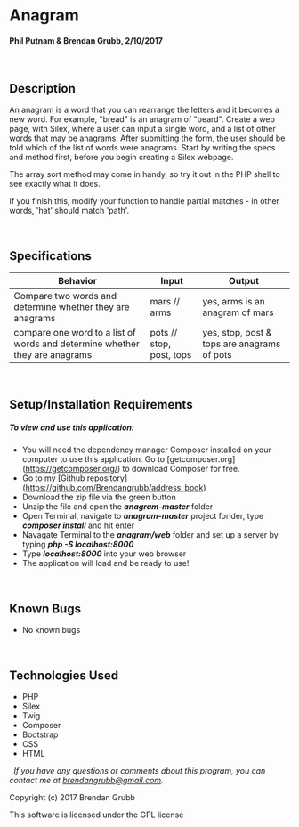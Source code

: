 # **Anagram**
#### Phil Putnam & Brendan Grubb, 2/10/2017

&nbsp;
## Description
An anagram is a word that you can rearrange the letters and it becomes a new word. For example, "bread" is an anagram of "beard". Create a web page, with Silex, where a user can input a single word, and a list of other words that may be anagrams. After submitting the form, the user should be told which of the list of words were anagrams. Start by writing the specs and method first, before you begin creating a Silex webpage.

The array sort method may come in handy, so try it out in the PHP shell to see exactly what it does.

If you finish this, modify your function to handle partial matches - in other words, 'hat' should match 'path'.



&nbsp;
## Specifications

|Behavior|Input|Output|
|--------|-----|------|
| Compare two words and determine whether they are anagrams | mars // arms | yes, arms is an anagram of mars |
| compare one word to a list of words and determine whether they are anagrams | pots // stop, post, tops | yes, stop, post & tops are  anagrams of pots |


&nbsp;
## Setup/Installation Requirements
##### _To view and use this application:_
* You will need the dependency manager Composer installed on your computer to use this application. Go to [getcomposer.org] (https://getcomposer.org/) to download Composer for free.
* Go to my [Github repository] (https://github.com/Brendangrubb/address_book)
* Download the zip file via the green button
* Unzip the file and open the **_anagram-master_** folder
* Open Terminal, navigate to **_anagram-master_** project forlder, type **_composer install_** and hit enter
* Navagate Terminal to the **_anagram/web_** folder and set up a server by typing **_php -S localhost:8000_**
* Type **_localhost:8000_** into your web browser
* The application will load and be ready to use!

&nbsp;
## Known Bugs
* No known bugs

&nbsp;
## Technologies Used
* PHP
* Silex
* Twig
* Composer
* Bootstrap
* CSS
* HTML

&nbsp;
_If you have any questions or comments about this program, you can contact me at [brendangrubb@gmail.com](mailto:brendangrubb@gmail.com)._

Copyright (c) 2017 Brendan Grubb

This software is licensed under the GPL license
